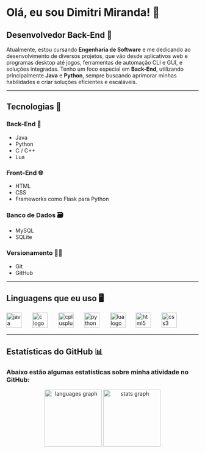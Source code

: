 # Olá, eu sou Dimitri Miranda! 👋


## Desenvolvedor Back-End 👾
Atualmente, estou cursando **Engenharia de Software** e me dedicando ao desenvolvimento de diversos projetos, que vão desde aplicativos web e programas desktop até jogos, ferramentas de automação CLI e GUI, e soluções integradas. Tenho um foco especial em **Back-End**, utilizando principalmente **Java** e **Python**, sempre buscando aprimorar minhas habilidades e criar soluções eficientes e escaláveis.

---

## Tecnologias 🔧
### Back-End 🚀
- Java
- Python
- C / C++
- Lua

### Front-End 🌐
- HTML
- CSS
- Frameworks como Flask para Python

### Banco de Dados 🗃
- MySQL
- SQLite

### Versionamento 🧑‍💻
- Git
- GitHub

---

## Linguagens que eu uso 🖥
<div align="left">
  <img src="https://cdn.jsdelivr.net/gh/devicons/devicon/icons/java/java-original.svg" height="40" alt="java logo" />
  <img width="20" />
  <img src="https://cdn.jsdelivr.net/gh/devicons/devicon/icons/c/c-original.svg" height="40" alt="c logo" />
  <img width="20" />
  <img src="https://cdn.jsdelivr.net/gh/devicons/devicon/icons/cplusplus/cplusplus-original.svg" height="40" alt="cplusplus logo" />
  <img width="20" />
  <img src="https://cdn.jsdelivr.net/gh/devicons/devicon/icons/python/python-original.svg" height="40" alt="python logo" />
  <img width="20" />
  <img src="https://cdn.jsdelivr.net/gh/devicons/devicon/icons/lua/lua-original.svg" height="40" alt="lua logo" />
  <img width="20" />
  <img src="https://cdn.jsdelivr.net/gh/devicons/devicon/icons/html5/html5-original.svg" height="40" alt="html5 logo" />
  <img width="20" />
  <img src="https://cdn.jsdelivr.net/gh/devicons/devicon/icons/css3/css3-original.svg" height="40" alt="css3 logo" />
</div>

---

## Estatísticas do GitHub 📊
### Abaixo estão algumas estatísticas sobre minha atividade no GitHub:
<div align="center">
  <img src="https://github-readme-stats.vercel.app/api/top-langs?username=Dimitri-Miranda&locale=en&hide_title=false&layout=compact&card_width=320&langs_count=5&theme=tokyonight&hide_border=false&order=2" height="150" alt="languages graph" />
  <img src="https://github-readme-stats.vercel.app/api?username=Dimitri-Miranda&hide_title=false&hide_rank=false&show_icons=true&include_all_commits=true&count_private=true&disable_animations=false&theme=tokyonight&locale=en&hide_border=false&order=1" height="150" alt="stats graph" />
</div>
